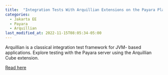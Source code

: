 ```yaml
---
title:  "Integration Tests With Arquillian Extensions on the Payara Platform"
categories: 
  - Jakarta EE
  - Payara
  - Arquillian
last_modified_at: 2022-11-15T08:05:34-05:00
---
```


Arquillian is a classical integration test framework for JVM- based applications. Explore testing with the Payara server using the Arquillian Cube extension.

[Read here](https://dzone.com/articles/integration-tests-with-arquillian-extensions-on-the-payara-platform)